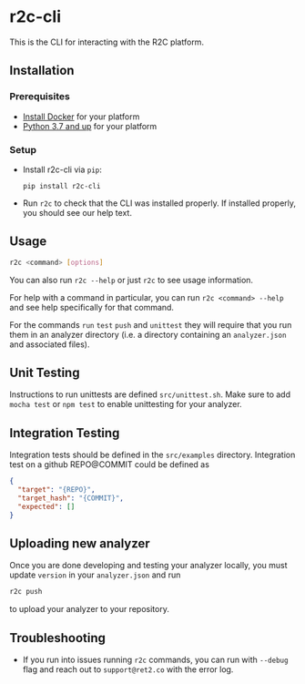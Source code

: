 # r2c-cli

This is the CLI for interacting with the R2C platform.

## Installation

### Prerequisites

- [Install Docker](https://docs.docker.com/install/) for your platform
- [Python 3.7 and up](https://www.python.org/about/gettingstarted/) for your platform

### Setup

- Install r2c-cli via `pip`:

  ```
  pip install r2c-cli
  ```

- Run `r2c` to check that the CLI was installed properly. If installed properly, you should see our help text.

## Usage

```bash
r2c <command> [options]
```

You can also run `r2c --help` or just `r2c` to see usage information.

For help with a command in particular, you can run `r2c <command> --help` and see help specifically for that command.

For the commands `run` `test` `push` and `unittest` they will require that you run them in an analyzer directory (i.e. a directory containing an `analyzer.json` and associated files).

## Unit Testing

Instructions to run unittests are defined `src/unittest.sh`. Make sure to add `mocha test` or `npm test` to enable
unittesting for your analyzer.

## Integration Testing

Integration tests should be defined in the `src/examples` directory.
Integration test on a github REPO@COMMIT could be defined as

```json
{
  "target": "{REPO}",
  "target_hash": "{COMMIT}",
  "expected": []
}
```

## Uploading new analyzer

Once you are done developing and testing your analyzer locally, you must update `version` in your
`analyzer.json` and run

```bash
r2c push
```

to upload your analyzer to your repository.

## Troubleshooting

- If you run into issues running `r2c` commands, you can run with `--debug` flag and reach out to `support@ret2.co` with the error log.
